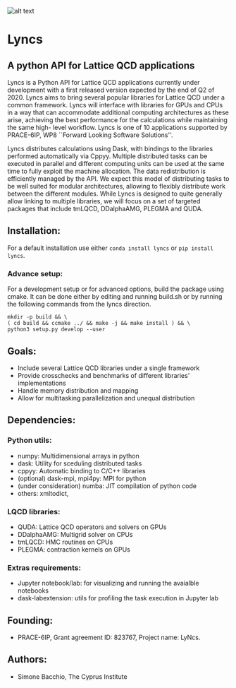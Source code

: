 
![alt text](https://github.com/sbacchio/lyncs/blob/master/docs/source/_static/logo.png "Lyncs")

# Lyncs

## A python API for Lattice QCD applications

Lyncs is a Python API for Lattice QCD applications currently under development with a first
released version expected by the end of Q2 of 2020. Lyncs aims to bring several popular
libraries for Lattice QCD under a common framework. Lyncs will interface with libraries for
GPUs and CPUs in a way that can accommodate additional computing architectures as these
arise, achieving the best performance for the calculations while maintaining the same high-
level workflow. Lyncs is one of 10 applications supported by PRACE-6IP, WP8 ``Forward
Looking Software Solutions''.

Lyncs distributes calculations using Dask, with bindings to the libraries performed
automatically via Cppyy. Multiple distributed tasks can be executed in parallel and different
computing units can be used at the same time to fully exploit the machine allocation. The data
redistribution is efficiently managed by the API. We expect this model of distributing tasks to
be well suited for modular architectures, allowing to flexibly distribute
work between the different modules.
While Lyncs is designed to quite generally allow linking to multiple libraries, we will
focus on a set of targeted packages that include tmLQCD, DDalphaAMG, PLEGMA and QUDA.


## Installation:

For a default installation use either `conda install lyncs` or `pip install lyncs`.

### Advance setup:

For a development setup or for advanced options, build the package using cmake.
It can be done either by editing and running build.sh or by running the following commands
from the lyncs direction.

```
mkdir -p build && \
( cd build && ccmake ../ && make -j && make install ) && \
python3 setup.py develop --user
```


## Goals:

- Include several Lattice QCD libraries under a single framework
- Provide crosschecks and benchmarks of different libraries' implementations
- Handle memory distribution and mapping
- Allow for multitasking parallelization and unequal distribution


## Dependencies:

### Python utils:

- numpy: Multidimensional arrays in python
- dask: Utility for sceduling distributed tasks
- cppyy: Automatic binding to C/C++ libraries
- (optional) dask-mpi, mpi4py: MPI for python
- (under consideration) numba: JIT compilation of python code
- others: xmltodict, 

### LQCD libraries:

- QUDA: Lattice QCD operators and solvers on GPUs
- DDalphaAMG: Multigrid solver on CPUs
- tmLQCD: HMC routines on CPUs
- PLEGMA: contraction kernels on GPUs

### Extras requirements:

- Jupyter notebook/lab: for visualizing and running the avaialble notebooks
- dask-labextension: utils for profiling the task execution in Jupyter lab


## Founding:

- PRACE-6IP, Grant agreement ID: 823767, Project name: LyNcs.


## Authors:

- Simone Bacchio, The Cyprus Institute

